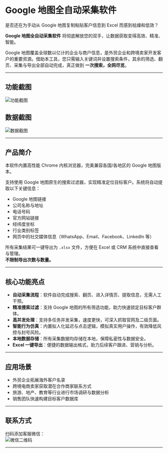 # Google 地图全自动采集软件

是否还在为手动从 Google 地图复制粘贴客户信息到 Excel 而感到枯燥和低效？  

**Google 地图全自动采集软件** 将彻底解放您的双手，让数据获取变得高效、精准、智能。  

Google 地图覆盖全球数以亿计的企业与商户信息，是外贸企业和跨境卖家开发客户的重要资源。借助本工具，您只需输入关键词并设置搜索条件，其余的筛选、翻页、采集与导出全部自动完成，真正做到 **一次搜索，全网尽览**。  

---

## 功能截图
![功能截图](images/screenshot1.png)

## 数据截图
![数据截图](images/screenshot2.png)

---

## 产品简介
本软件内置高性能 Chrome 内核浏览器，完美兼容各国/各地区的 Google 地图版本。  

支持使用 Google 地图原生的搜索过滤器，实现精准定位目标客户。系统将自动提取以下关键信息：  

- Google 地图链接  
- 公司名称与地址  
- 电话号码  
- 官方网站链接  
- 经纬度坐标  
- 行业类别标签  
- 网页中的社交媒体信息（WhatsApp、Email、Facebook、LinkedIn 等）  

所有采集结果可一键导出为 `.xlsx` 文件，方便在 Excel 或 CRM 系统中直接查看与管理。  
**不限制导出次数与数量。**

---

## 核心功能亮点
- **自动采集流程**：软件自动完成搜索、翻页、进入详情页、提取信息，无需人工干预。  
- **精准搜索过滤**：支持 Google 地图的所有筛选功能，助力快速锁定目标客户群体。  
- **高并发处理**：支持多任务并发采集，速度更快，可深入抓取官网及二级页面。  
- **智能行为仿真**：内置拟人化延迟与点击逻辑，模拟真实用户操作，有效降低风控与封号风险。  
- **本地数据存储**：所有采集数据均存储在本地，保障私密性与数据安全。  
- **Excel 一键导出**：便捷的数据输出格式，助力后续客户跟进、营销与分析。  

---

## 应用场景
- 外贸企业拓展海外客户名录  
- 跨境电商卖家获取潜在合作商家联系方式  
- 旅游、地产、教育等行业进行市场调研与数据分析  
- 销售团队快速构建目标客户数据库  

---

## 联系方式
扫码添加客服微信：  
![微信二维码](images/wechat_qr.png)

---


